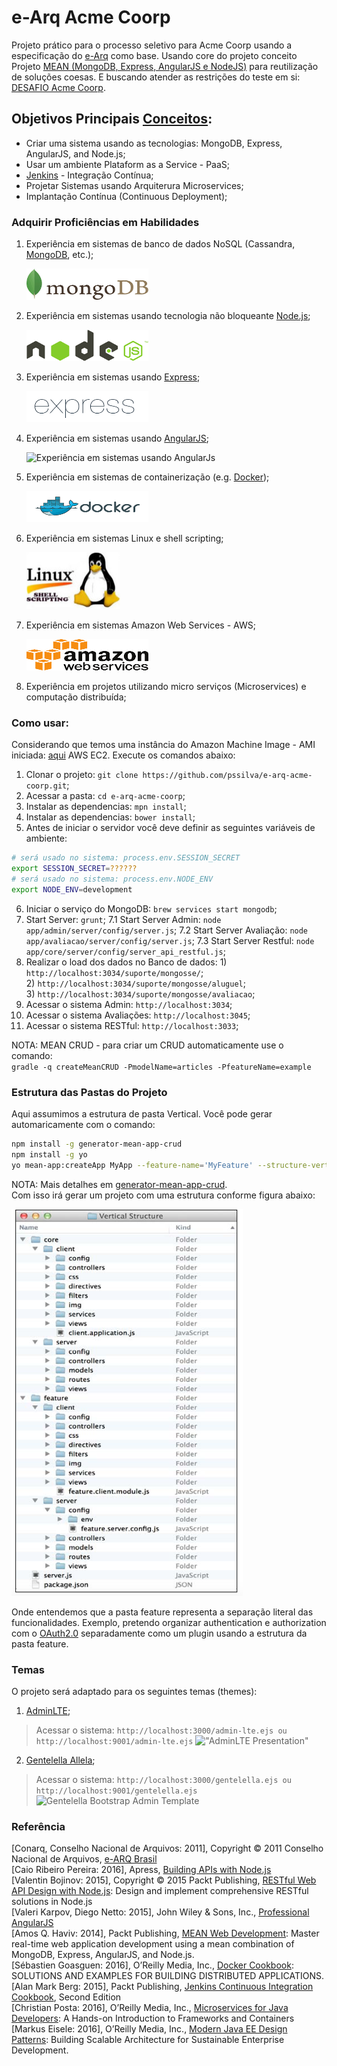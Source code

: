 e-Arq Acme Coorp 
==============================================================

Projeto prático para o processo seletivo para Acme Coorp usando a especificação do [e-Arq](https://github.com/pssilva/e-arq-acme-coorp/blob/master/doc-repo/referencias/e-arq-brasil-2011-corrigido.pdf) como base. Usando core do projeto conceito Projeto [MEAN (MongoDB, Express, AngularJS e NodeJS)](https://github.com/pssilva/projeto-mean) para reutilização de soluções coesas. E buscando atender as restrições do teste em si: [DESAFIO Acme Coorp](https://github.com/pssilva/e-arq-acme-coorp/blob/master/doc-repo/referencias/Desafio%20e-Arq%20Acme%20Coorp.pdf).

## Objetivos Principais [Conceitos](http://stackoverflow.com/questions/28608015/continuous-integration-vs-continuous-delivery-vs-continuous-deployment):
- Criar uma sistema usando as tecnologias: MongoDB, Express, AngularJS, and Node.js;
- Usar um ambiente Plataform as a Service - PaaS;
- [Jenkins](https://jenkins.io/) - Integração Contínua; 
- Projetar Sistemas usando Arquiterura Microservices;
- Implantação Contínua (Continuous Deployment);


### Adquirir Proficiências em Habilidades

1. Experiência em sistemas de banco de dados NoSQL (Cassandra, [MongoDB](https://www.mongodb.com/), etc.);
	<p><img src="https://github.com/pssilva/e-arq-acme-coorp/blob/master/doc-repo/mongoDB.png" alt="Experiência em sistemas de banco de dados NoSQL" height="50" width="195"/></p>
2. Experiência em sistemas usando tecnologia não bloqueante [Node.js](https://nodejs.org/en/);
	<p><img src="https://github.com/pssilva/e-arq-acme-coorp/blob/master/doc-repo/nodeJS.png" alt="Node.js" height="50" width="195"></p>
3. Experiência em sistemas usando [Express](http://expressjs.com/pt-br/);
	<p><img src="https://github.com/pssilva/e-arq-acme-coorp/blob/master/doc-repo/expressjs.png" alt="Experiência em sistemas usando ExpressJs" height="50" width="195"></p>
4. Experiência em sistemas usando [AngularJS](https://angularjs.org/);
	<p><img src="https://angularjs.org/img/AngularJS-large.png" alt="Experiência em sistemas usando AngularJs" height="50" width="195"></p>
5. Experiência em sistemas de containerização (e.g. [Docker](https://hub.docker.com/r/pss1suporte/paas-docker/));
	<p><img src="https://github.com/pssilva/e-arq-acme-coorp/blob/master/doc-repo/docker.png" alt="Experiência em sistemas de containerização Docker" height="50" width="195"></p>
6. Experiência em sistemas Linux e shell scripting;
	<p><img src="https://github.com/pssilva/e-arq-acme-coorp/blob/master/doc-repo/shell-linux.jpeg" alt="Experiência em sistemas Linux e shell scripting" height="91" width="150"></p>
7. Experiência em sistemas Amazon Web Services - AWS;
	<p><img src="https://github.com/pssilva/e-arq-acme-coorp/blob/master/doc-repo/aws.png" alt="Experiência em sistemas Amazon Web Services - AWS" height="50" width="195"></p>
8. Experiência em projetos utilizando micro serviços (Microservices) e computação distribuída;

### Como usar:
Considerando que temos uma instância do Amazon Machine Image - AMI iniciada: [aqui](https://docs.aws.amazon.com/pt_br/AWSEC2/latest/UserGuide/AccessingInstances.html) AWS EC2. Execute os comandos abaixo:

1. Clonar o projeto: `git clone https://github.com/pssilva/e-arq-acme-coorp.git`;
2. Acessar a pasta: `cd e-arq-acme-coorp`;
3. Instalar as dependencias: `mpn install`;
4. Instalar as dependencias: `bower install`;
5. Antes de iniciar o servidor você deve definir as seguintes variáveis de ambiente: 
```bash
# será usado no sistema: process.env.SESSION_SECRET
export SESSION_SECRET=?????? 
# será usado no sistema: process.env.NODE_ENV
export NODE_ENV=development 
```
6. Iniciar o serviço do MongoDB: `brew services start mongodb`;
7. Start Server: `grunt`;
7.1 Start Server Admin: `node app/admin/server/config/server.js`;
7.2 Start Server Avaliação: `node app/avaliacao/server/config/server.js`;
7.3 Start Server Restful: 
        `node app/core/server/config/server_api_restful.js`;
8. Realizar o load dos dados no Banco de dados: 
        1) `http://localhost:3034/suporte/mongosse/`; <br />
        2) `http://localhost:3034/suporte/mongosse/aluguel`; <br />
        3) `http://localhost:3034/suporte/mongosse/avaliacao`; <br />
9. Acessar o sistema Admin: `http://localhost:3034`;
10. Acessar o sistema Avaliações: `http://localhost:3045`;
11. Acessar o sistema RESTful: `http://localhost:3033`;

NOTA: MEAN CRUD - para criar um CRUD automaticamente use o comando: <br />
`gradle -q createMeanCRUD -PmodelName=articles -PfeatureName=example`

### Estrutura das Pastas do Projeto
Aqui assumimos a estrutura de pasta Vertical. Você pode gerar automaricamente com o comando: <br /> 

```bash
npm install -g generator-mean-app-crud
npm install -g yo
yo mean-app:createApp MyApp --feature-name='MyFeature' --structure-vertical
```
NOTA: Mais detalhes em [generator-mean-app-crud](https://github.com/pssilva/generator-mean-app-crud).
<br /> Com isso irá gerar um projeto com uma estrutura conforme figura abaixo:

<p><img src="https://github.com/pssilva/e-arq-acme-coorp/blob/master/doc-repo/vertical-structure-folder.png"></p>

Onde entendemos que a pasta feature representa a separação literal das funcionalidades. Exemplo, pretendo organizar authentication e authorization com o [OAuth2.0](https://oauth.net/2/) separadamente como um plugin usando a estrutura da pasta feature. 

### Temas 
O projeto será adaptado para os seguintes temas (themes):

1. [AdminLTE](https://github.com/almasaeed2010/AdminLTE); <br />
>Acessar o sistema: `http://localhost:3000/admin-lte.ejs ou http://localhost:9001/admin-lte.ejs`
!["AdminLTE Presentation"](https://almsaeedstudio.com/AdminLTE2.png "AdminLTE Presentation")

2. [Gentelella Allela](https://github.com/puikinsh/gentelella); <br />
>Acessar o sistema: `http://localhost:3000/gentelella.ejs ou http://localhost:9001/gentelella.ejs`
![Gentelella Bootstrap Admin Template](https://cdn.colorlib.com/wp/wp-content/uploads/sites/2/gentelella-admin-template-preview.jpg "Gentelella Theme Browser Preview")

### Referência
\[Conarq, Conselho Nacional de Arquivos: 2011\], Copyright © 2011 Conselho Nacional de Arquivos, [e-ARQ Brasil](https://github.com/pssilva/e-arq-acme-coorp/blob/master/doc-repo/referencias/e-arq-brasil-2011-corrigido.pdf)<br />
\[Caio Ribeiro Pereira: 2016\], Apress, [Building APIs with Node.js](https://www.amazon.com/Building-APIs-Node-js-Ribeiro-Pereira/dp/1484224418)<br />
\[Valentin Bojinov: 2015\], Copyright © 2015 Packt Publishing, [RESTful Web API Design with Node.js](https://www.packtpub.com/web-development/restful-web-api-design-nodejs): Design and implement comprehensive RESTful solutions in Node.js<br />
\[Valeri Karpov, Diego Netto: 2015\], John Wiley & Sons, Inc., [Professional AngularJS](http://www.allitebooks.com/professional-angularjs/)<br />
\[Amos Q. Haviv: 2014\], Packt Publishing, [MEAN Web Development](http://it-ebooks.info/book/4849/): Master real-time web application development using a mean combination of MongoDB, Express, AngularJS, and Node.js. <br />
\[Sébastien Goasguen: 2016\], O’Reilly Media, Inc., [Docker Cookbook](http://www.allitebooks.com/docker-cookbook/): SOLUTIONS AND EXAMPLES FOR BUILDING DISTRIBUTED APPLICATIONS.<br />
\[Alan Mark Berg: 2015\],  Packt Publishing, [Jenkins Continuous Integration Cookbook](https://ebooks-it.org/1784390089-ebook.htm), Second Edition<br />
\[Christian Posta: 2016\], O’Reilly Media, Inc., [Microservices for Java Developers](https://developers.redhat.com/promotions/microservices-for-java-developers/): A Hands-on Introduction to Frameworks and Containers <br />
\[Markus Eisele: 2016\], O’Reilly Media, Inc., [Modern Java EE Design Patterns](https://developers.redhat.com/promotions/distributed-javaee-architecture/):
	Building Scalable Architecture for Sustainable Enterprise Development. <br />

